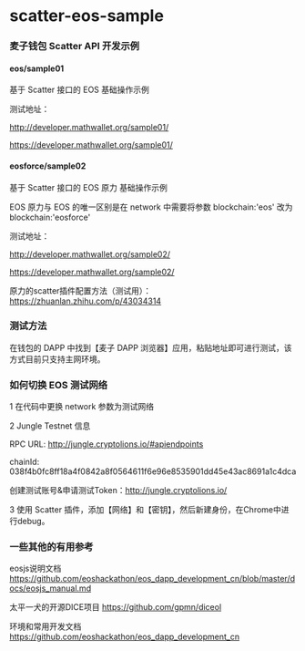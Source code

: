 # scatter-eos-sample

### 麦子钱包 Scatter API 开发示例

#### eos/sample01

基于 Scatter 接口的 EOS 基础操作示例

测试地址：

http://developer.mathwallet.org/sample01/

https://developer.mathwallet.org/sample01/

#### eosforce/sample02

基于 Scatter 接口的 EOS 原力 基础操作示例

EOS 原力与 EOS 的唯一区别是在 network 中需要将参数 blockchain:'eos' 改为 blockchain:'eosforce'

测试地址：

http://developer.mathwallet.org/sample02/

https://developer.mathwallet.org/sample02/

原力的scatter插件配置方法（测试用）： https://zhuanlan.zhihu.com/p/43034314

### 测试方法

在钱包的 DAPP 中找到【麦子 DAPP 浏览器】应用，粘贴地址即可进行测试，该方式目前只支持主网环境。

### 如何切换 EOS 测试网络

1 在代码中更换 network 参数为测试网络

2 Jungle Testnet 信息

RPC URL: http://jungle.cryptolions.io/#apiendpoints

chainId: 038f4b0fc8ff18a4f0842a8f0564611f6e96e8535901dd45e43ac8691a1c4dca

创建测试账号&申请测试Token：http://jungle.cryptolions.io/

3 使用 Scatter 插件，添加【网络】和【密钥】，然后新建身份，在Chrome中进行debug。

### 一些其他的有用参考

eosjs说明文档
https://github.com/eoshackathon/eos_dapp_development_cn/blob/master/docs/eosjs_manual.md

太平一犬的开源DICE项目
https://github.com/gpmn/diceol

环境和常用开发文档
https://github.com/eoshackathon/eos_dapp_development_cn
